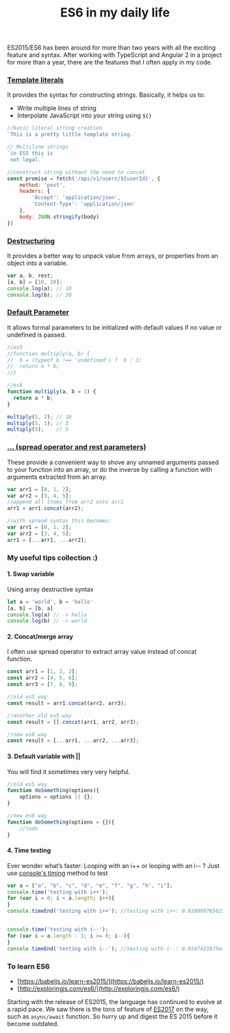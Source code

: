 ﻿---
title: "ES6 in my daily life"
categories: experience 
tags: es6 es2015 javascript
---

ES2015/ES6 has been around for more than two years with all the exciting feature and syntax. After working with TypeScript and Angular 2 in a project for more than a year, there are the features that I often apply in my code.

### [Template literals](https://developer.mozilla.org/en-US/docs/Web/JavaScript/Reference/Template_literals)

It provides the syntax for constructing strings. Basically, it helps us to:

- Write multiple lines of string
- Interpolate JavaScript into your string using `${}` 

```javascript
//basic literal string creation
`This is a pretty little template string.`

// Multiline strings
`in ES5 this is
 not legal.`

//construct string without the need to concat
const promise = fetch('/api/v1/users/${userId}', {
    method: 'post',
    headers: {
        'Accept': 'application/json',
        'Content-Type': 'application/json'
    },
    body: JSON.stringify(body)
})
```

### [Destructuring](https://developer.mozilla.org/en-US/docs/Web/JavaScript/Reference/Operators/Destructuring_assignment)

It provides a better way to unpack value from arrays, or properties from an object into a variable.

```javascript
var a, b, rest;
[a, b] = [10, 20];
console.log(a); // 10
console.log(b); // 20
```

### [Default Parameter](https://developer.mozilla.org/en-US/docs/Web/JavaScript/Reference/Functions/Default_parameters)

It allows formal parameters to be initialized with default values if no value or undefined is passed.

```javascript
//es5
//function multiply(a, b) {
//  b = (typeof b !== 'undefined') ?  b : 1;
//  return a * b;
//}

//es6
function multiply(a, b = 1) {
  return a * b;
}

multiply(5, 2); // 10
multiply(5, 1); // 5
multiply(5);    // 5
```

### [… (spread operator and rest parameters)](https://developer.mozilla.org/en-US/docs/Web/JavaScript/Reference/Operators/Spread_operator)

These provide a convenient way to shove any unnamed arguments passed to your function into an array, or do the inverse by calling a function with arguments extracted from an array.

```javascript
var arr1 = [0, 1, 2];
var arr2 = [3, 4, 5];
//append all items from arr2 onto arr1
arr1 = arr1.concat(arr2);

//with spread syntax this becomes:
var arr1 = [0, 1, 2];
var arr2 = [3, 4, 5];
arr1 = [...arr1, ...arr2];
```

### My useful tips collection :)

#### 1. Swap variable

Using array destructive syntax

```javascript
let a = 'world', b = 'hello'
[a, b] = [b, a]
console.log(a) // -> hello
console.log(b) // -> world
```

#### 2. Concat/merge array

I often use spread operator to extract array value instead of concat function.

```javascript
const arr1 = [1, 2, 3];
const arr2 = [4, 5, 6];
const arr3 = [7, 8, 9];

//old es5 way
const result = arr1.concat(arr2, arr3);

//another old es5 way 
const result = [].concat(arr1, arr2, arr3);

//new es6 way
const result = [...arr1, ...arr2, ...arr3];
```

#### 3. Default variable with ||

You will find it sometimes very very helpful.

```javascript
//old es5 way
function doSomething(options){
    options = options || {};
}

//new es6 way
function doSomething(options = {}){
    //todo
}
```

#### 4. Time testing

Ever wonder what’s faster: Looping with an i++ or looping with an i-- ? Just use [console's timing](https://developer.mozilla.org/en-US/docs/Web/API/console#Timers) method to test

```javascript
var a = ["a", "b", "c", "d", "e", "f", "g", "h", "i"];
console.time('testing with i++');
for (var i = 0; i < a.length; i++){
}
console.timeEnd('testing with i++'); //testing with i++: 0.010009765625ms


console.time('testing with i--');
for (var i = a.length - 1; i >= 0; i--){
}
console.timeEnd('testing with i--'); //testing with i--: 0.0107421875ms
```

### To learn ES6

- [https://babeljs.io/learn-es2015/](https://babeljs.io/learn-es2015/)
- [http://exploringjs.com/es6/](http://exploringjs.com/es6/)

Starting with the release of ES2015, the language has continued to evolve at a rapid pace. We saw there is the tons of feature of [ES2017](http://exploringjs.com/es2016-es2017/) on the way, such as `async/await` function. So hurry up and digest the ES 2015 before it become outdated.